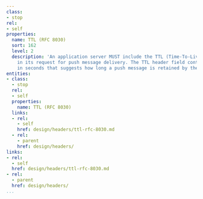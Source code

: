 ```yaml
---
class:
- stop
rel:
- self
properties:
  name: TTL (RFC 8030)
  sort: 162
  level: 2
  description: 'An application server MUST include the TTL (Time-To-Live) header field
    in its request for push message delivery. The TTL header field contains a value
    in seconds that suggests how long a push message is retained by the push service. '
entities:
- class:
  - stop
  rel:
  - self
  properties:
    name: TTL (RFC 8030)
  links:
  - rel:
    - self
    href: design/headers/ttl-rfc-8030.md
  - rel:
    - parent
    href: design/headers/
links:
- rel:
  - self
  href: design/headers/ttl-rfc-8030.md
- rel:
  - parent
  href: design/headers/
...
```

